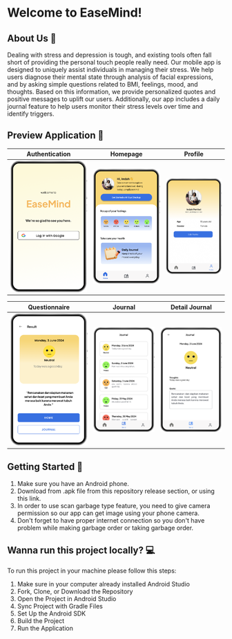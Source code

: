 # Welcome to EaseMind!

## About Us 🤗
Dealing with stress and depression is tough, and existing tools often fall short of providing the personal touch people really need. Our mobile app is designed to uniquely assist individuals in managing their stress. We help users diagnose their mental state through analysis of facial expressions, and by asking simple questions related to BMI, feelings, mood, and thoughts. Based on this information, we provide personalized quotes and positive messages to uplift our users. Additionally, our app includes a daily journal feature to help users monitor their stress levels over time and identify triggers.

## Preview Application 📱
| Authentication       | Homepage                 | Profile                 |
|----------------------|--------------------------|-------------------------|
| ![](assets/auth.png) | ![](assets/homepage.png) | ![](assets/profile.png) |

| Questionnaire                 | Journal                 | Detail Journal                 |
|-------------------------------|-------------------------|--------------------------------|
| ![](assets/questionnaire.png) | ![](assets/journal.png) | ![](assets/detail_journal.png) |


## Getting Started 📖
1. Make sure you have an Android phone.
2. Download from .apk file from this repository release section, or using this link.
3. In order to use scan garbage type feature, you need to give camera permission so our app can get image using your phone camera.
4. Don't forget to have proper internet connection so you don't have problem while making garbage order or taking garbage order.

## Wanna run this project locally? 💻
To run this project in your machine please follow this steps:
1. Make sure in your computer already installed Android Studio
2. Fork, Clone, or Download the Repository
3. Open the Project in Android Studio
4. Sync Project with Gradle Files
5. Set Up the Android SDK
6. Build the Project
7. Run the Application
